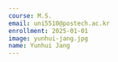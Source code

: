 ```yaml
---
course: M.S.
email: uni5510@postech.ac.kr
enrollment: 2025-01-01
image: yunhui-jang.jpg
name: Yunhui Jang
---
```

